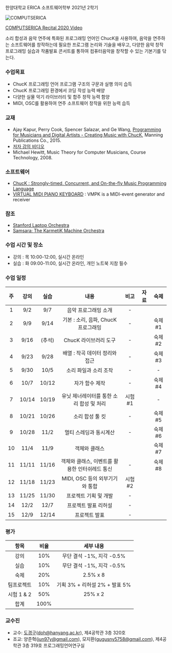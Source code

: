 한양대학교 ERICA 소프트웨어학부 2021년 2학기

![COMPUTSERICA](https://i.imgur.com/3A8uLLH.png)

[COMPUTSERICA Recital 2020 Video](https://youtu.be/Z_QCXaJ7Z0E)

소리 합성과 음악 연주에 특화된 프로그래밍 언어인 ChucK을 사용하여, 음악을 연주하는 소프트웨어를 창작하는데 필요한 프로그램 논리와 기술을 배우고, 다양한 음악 창작 프로그래밍 실습과 작품발표 콘서트를 통하여 컴퓨터음악을 창작할 수 있는 기본기를 닦는다.

### 수업목표

-	ChucK 프로그래밍 언어 프로그램 구조의 구문과 실행 의미 습득
-	ChucK 프로그래밍 환경에서 코딩 작성 능력 배양
-	다양한 실물 악기 라이브러리 및 합주 창작 능력 함양
-	MIDI, OSC를 활용하여 연주 소프트웨어 창작을 위한 능력 습득

### 교재

-	Ajay Kapur, Perry Cook, Spencer Salazar, and Ge Wang, [Programming for Musicians and Digital Artists - Creating Music with ChucK](https://www.manning.com/books/programming-for-musicians-and-digital-artists), Manning Publications Co., 2015.
-	[저자 강의 비디오](https://www.kadenze.com/courses/introduction-to-programming-for-musicians-and-digital-artists/info)
-	Michael Hewitt, Music Theory for Computer Musicians, Course Technology, 2008.

### 소프트웨어

-	[ChucK : Strongly-timed, Concurrent, and On-the-fly Music Programming Language](https://chuck.cs.princeton.edu/)
-	[VIRTUAL MIDI PIANO KEYBOARD](http://vmpk.sourceforge.net/) : VMPK is a MIDI-event generator and receiver

### 참조

-	[Stanford Laptop Orchestra](http://slork.stanford.edu/)
-	[Samsara: The KarmetiK Machine Orchestra](https://www.facebook.com/karmetik/videos/10153588268247091/)

### 수업 시간 및 장소

-	강의 : 목 10:00-12:00, 실시간 온라인 
-	실습 : 화 09:00-11:00, 실시간 온라인, 개인 노트북 지참 필수

### 수업 일정

| 주 | 강의 | 실습 | 내용 | 비고 | 자료 | 숙제 |
|:--:|:--:|:--:|:--:|:------:|:---------------------------------------------------------------------------------------------:|:----:|
| 1 | 9/2 | 9/7 | 음악 프로그래밍 소개  |   \-   |   |      |
| 2  | 9/9 | 9/14 | 기본 : 소리, 음파, ChucK 프로그래밍 |   \-   |   | 숙제#1     |
| 3  | 9/16 | (추석) |          ChucK 라이브러리 도구           |   \-   |   | 숙제#2 |
| 4  | 9/23 | 9/28 |      배열 : 작곡 데이터 정리와 접근      |   \-   |   | 숙제#3 |
| 5  | 9/30 | 10/5 |          소리 파일과 소리 조작           |   \-   |   | - |
| 6  | 10/7 | 10/12 |              자가 함수 제작              |   \-   |   | 숙제#4 |
| 7  | 10/14 | 10/19 | 유닛 제너레이터를 통한 소리 합성 및 처리 | 시험#1 |   |  -  |
| 8  | 10/21 | 10/26 |             소리 합성 툴 킷              |   \-   |  | 숙제#5 |
| 9  | 10/28 | 11/2 |          멀티 스레딩과 동시계산          |   \-   |   | 숙제#6 |
| 10 | 11/4 | 11/9 |              객체와 클래스               |      |   |  숙제#7  |
| 11 | 11/11 | 11/16 |     객체와 클래스, 이벤트를 활용한 인터쉬레드 통신      |   \-   |  |  숙제#8  |
| 12 | 11/18 | 11/23 |      MIDI, OSC 등의 외부기기와 통합      |   시험#2    |  |      |
| 13 | 11/25 | 11/30 |          프로젝트 기획 및 개발            | \-  |                                                                                               |      |
| 14 | 12/2 | 12/7 |             프로젝트 발표 리허설            |   \-   |                                                                                               |      |
| 15 | 12/9 | 12/14 |              프로젝트 발표            |   \-   |                                                                                               |      


### 평가

| 항목 | 비율 | 세부 내용 |
|:---:|:---:|:---:|
| 강의 | 10% | 무단 결석 -1%, 지각 -0.5% |
| 실습 | 10% | 무단 결석 -1%, 지각 -0.5% |
| 숙제 | 20% | 2.5% x 8 |
| 팀프로젝트 | 10% | 기획 3% + 리허설 2% + 발표 5% |
| 시험 1 & 2 | 50% | 25% x 2 |
| 합계 | 100% |  |


### 교수진

- 교수: [도경구](http://doggzone.github.io/home)(doh@hanyang.ac.kr), 제4공학관 3층 320호
- 조교: 양준혁(jun97y@gmail.com), 모지환(gugusny5758@gmail.com), 제4공학관 3층 319호 프로그래밍언어연구실
